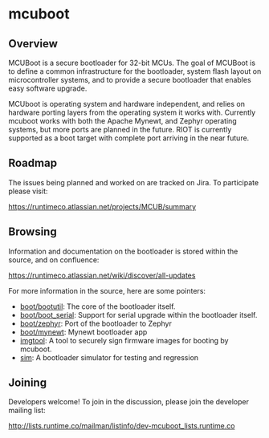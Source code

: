 # mcuboot

## Overview

MCUBoot is a secure bootloader for 32-bit MCUs.   The goal of MCUBoot is to 
define a common infrastructure for the bootloader, system flash layout on 
microcontroller systems, and to provide a secure bootloader that enables 
easy software upgrade.

MCUboot is operating system and hardware independent, and relies on 
hardware porting layers from the operating system it works with.  Currently
mcuboot works with both the Apache Mynewt, and Zephyr operating systems, but
more ports are planned in the future. RIOT is currently supported as a boot
target with complete port arriving in the near future.

## Roadmap

The issues being planned and worked on are tracked on Jira. To participate
please visit: 

https://runtimeco.atlassian.net/projects/MCUB/summary

## Browsing 

Information and documentation on the bootloader is stored within the source, and on confluence:

https://runtimeco.atlassian.net/wiki/discover/all-updates

For more information in the source, here are some pointers: 

- [boot/bootutil](https://github.com/runtimeco/mcuboot/tree/master/boot/bootutil): The core of the bootloader itself.
- [boot/boot\_serial](https://github.com/runtimeco/mcuboot/tree/master/boot/boot_serial): Support for serial upgrade within the bootloader itself.
- [boot/zephyr](https://github.com/runtimeco/mcuboot/tree/master/boot/zephyr): Port of the bootloader to Zephyr
- [boot/mynewt](https://github.com/runtimeco/mcuboot/tree/master/boot/mynewt): Mynewt bootloader app
- [imgtool](https://github.com/runtimeco/mcuboot/tree/master/imgtool): A tool to securely sign firmware images for booting by mcuboot.
- [sim](https://github.com/runtimeco/mcuboot/tree/master/sim): A bootloader simulator for testing and regression

## Joining 

Developers welcome!  To join in the discussion, please join the developer mailing list: 

http://lists.runtime.co/mailman/listinfo/dev-mcuboot_lists.runtime.co
